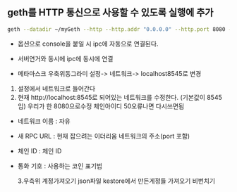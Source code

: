 ## geth를 HTTP 통신으로 사용할 수 있도록 실행에 추가

```sh
geth --datadir ~/myGeth --http --http.addr "0.0.0.0" --http.port 8080 --http.corsdomain "*" --http.api "admin,miner,txpool,web3,personal,eth,net" --allow-insecure-unlock --syncmode full --networkid 50 console
```

- 옵션으로 console을 붙일 시 ipc에 자동으로 연결된다.
- 서버연거와 동시에 ipc에 동시에 연결

- 메타마스크 우축위동그라미 설정-> 네트워크-> localhost8545로 변경

1. 설정에서 네트워크로 들어간다
2. 현재 http://localhost:8545로 되어있는 네트워크를 수정한다. (기본값이 8545임) 우리가 한 8080으로수정 체인아이디 50오류나면 다시쓰면됨

- 네트워크 이름 : 자유
- 새 RPC URL : 현재 잡으려는 이더리움 네트워크의 주소(port 포함)
- 체인 ID : 체인 ID
- 통화 기호 : 사용하는 코인 표기법

  3.우측위 계정가져오기 json파일 kestore에서 만든게정들 가져오기 비번치기
